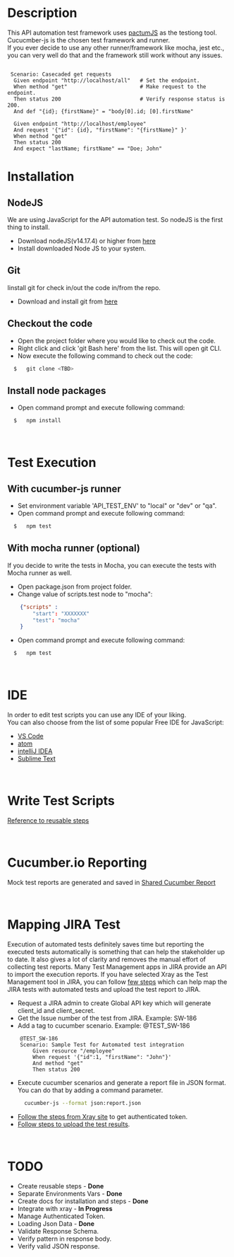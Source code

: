 # **Description**
This API automation test framework uses [pactumJS](https://pactumjs.github.io/) as the testiong tool. Cucucmber-js is the chosen test framework and runner. <br/>
If you ever decide to use any other runner/framework like mocha, jest etc., you can very well do that and the framework still work without any issues.

```gherkin

 Scenario: Casecaded get requests
  Given endpoint "http://localhost/all"   # Set the endpoint.
  When method "get"                       # Make request to the endpoint.
  Then status 200                         # Verify response status is 200.
  And def "{id}; {firstName}" = "body[0].id; [0].firstName"

  Given endpoint "http://localhost/employee"
  And request '{"id": {id}, "firstName": "{firstName}" }'
  When method "get"  
  Then status 200
  And expect "lastName; firstName" == "Doe; John"
```


# **Installation**

## NodeJS

We are using JavaScript for the API automation test. So nodeJS is the first thing to install.

* Download nodeJS(v14.17.4) or higher from [here](https://nodejs.org/de/blog/release/v14.17.4/)
* Install downloaded Node JS to your system.


## Git

Iinstall git for check in/out the code in/from the repo.
* Download and install git from [here](https://git-scm.com/downloads)


## Checkout the code

* Open the project folder where you would like to check out the code.
* Right click and click 'git Bash here' from the list. This will open git CLI.
* Now execute the following command to check out the code:
```sh
  $   git clone <TBD>
```

## Install node packages

* Open command prompt and execute following command:
```sh
  $   npm install
```
<br/>

# **Test Execution**
## With cucumber-js runner
* Set environment variable 'API_TEST_ENV' to "local" or "dev" or "qa".
* Open command prompt and execute following command:
```sh
  $   npm test
```

## With mocha runner (optional)
If you decide to write the tests in Mocha, you can execute the tests with Mocha runner as well.
* Open package.json from project folder.
* Change value of scripts.test node to "mocha":
```json
    {"scripts" :
        "start": "XXXXXXX"
        "test": "mocha"
    }
```

* Open command prompt and execute following command:
```sh
  $   npm test
```

<br/>

# **IDE**
In order to edit test scripts you can use any IDE of your liking. <br/> You can also choose from the list of some popular Free IDE for JavaScript:
* [VS Code](https://code.visualstudio.com/)
* [atom](https://atom.io/)
* [intelliJ IDEA](https://www.jetbrains.com/idea/)
* [Sublime Text](https://www.sublimetext.com/)

<br/>

# **Write Test Scripts**
[Reference to reusable steps](steps.md#functions)

<br/>

# **Cucumber.io Reporting**
Mock test reports are generated and saved in [Shared Cucumber Report](https://reports.cucumber.io/reports/6e57e6b0-5995-4280-a64f-c2c728e6c715)

<br/>

# **Mapping JIRA Test**
Execution of automated tests definitely saves time but reporting the executed tests automatically is something that can help the stakeholder up to date. It also gives a lot of clarity and removes the manual effort of collecting test reports.
Many Test Management apps in JIRA provide an API to import the execution reports. If you have selected Xray as the Test Management tool in JIRA, you can follow [few steps](https://docs.getxray.app/display/XRAYCLOUD/Testing+Node.js+apps+using+Cucumber.js+in+JavaScript) which can help map the JIRA tests with automated tests and upload the test report to JIRA.

* Request a JIRA admin to create Global API key which will generate client_id and client_secret.
* Get the Issue number of the test from JIRA. Example: SW-186
* Add a tag to cucumber scenario. Example: @TEST_SW-186
```gherkin
	@TEST_SW-186
	Scenario: Sample Test for Automated test integration
		Given resource "/employee"
		When request '{"id":1, "firstName": "John"}'
		And method "get"
		Then status 200
```
* Execute cucumber scenarios and generate a report file in JSON format. You can do that by adding a command parameter.
  ```sh
    cucumber-js --format json:report.json
  ```
* [Follow the steps from Xray site](https://docs.getxray.app/display/XRAYCLOUD/Authentication+-+REST) to get authenticated token. 
* [Follow steps to upload the test results](https://docs.getxray.app/display/XRAYCLOUD/Import+Execution+Results+-+REST#ImportExecutionResultsREST-CucumberJSONresults).

<br/>

# **TODO**
* Create reusable steps - **Done**
* Separate Environments Vars - **Done**
* Create docs for installation and steps - **Done**
* Integrate with xray - **In Progress**
* Manage Authenticated Token.
* Loading Json Data - **Done**
* Validate Response Schema.
* Verify pattern in response body.
* Verify valid JSON response.